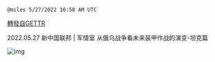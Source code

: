 
`@miles 5/27/2022 10:58 AM UTC`

[轉發自GETTR](https://gettr.com/post/p1blbmu2dba)

2022.05.27  新中国联邦 | 军情室 从俄乌战争看未来装甲作战的演变-坦克篇

![img](https://media.gettr.com/group14/origin/2022/05/27/10/5ec5e25c-c0c2-3c95-2cd2-96c9ff10536b/6383d6c383a688bc0ce747d8282e44b3.jpeg)
